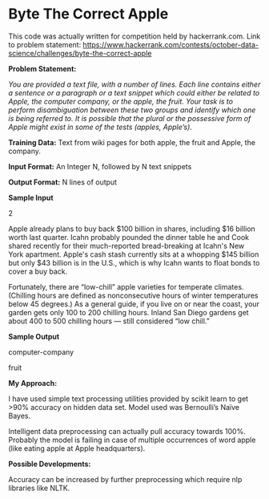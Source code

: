 Byte The Correct Apple
======================

This code was actually written for competition held by hackerrank.com.
Link to problem statement: https://www.hackerrank.com/contests/october-data-science/challenges/byte-the-correct-apple

**Problem Statement:**

*You are provided a text file, with a number of lines. Each line contains either a sentence or a paragraph or a text snippet which could either be related to Apple, the computer company, or the apple, the fruit. Your task is to perform disambiguation between these two groups and identify which one is being referred to. It is possible that the plural or the possessive form of Apple might exist in some of the tests (apples, Apple’s).*

**Training Data:** Text from wiki pages for both apple, the fruit and Apple, the company. 

**Input Format:** An Integer N, followed by N text snippets

**Output Format:** N lines of output  

**Sample Input**

2

Apple already plans to buy back $100 billion in shares, including $16 billion worth last quarter. Icahn probably pounded the dinner table he and Cook shared recently for their much-reported bread-breaking at Icahn's New York apartment. Apple's cash stash currently sits at a whopping $145 billion but only $43 billion is in the U.S., which is why Icahn wants to float bonds to cover a buy back.

Fortunately, there are “low-chill” apple varieties for temperate climates. (Chilling hours are defined as nonconsecutive hours of winter temperatures below 45 degrees.) As a general guide, if you live on or near the coast, your garden gets only 100 to 200 chilling hours. Inland San Diego gardens get about 400 to 500 chilling hours — still considered “low chill.”

**Sample Output**

computer-company

fruit


**My Approach:**

I have used simple text processing utilities provided by scikit learn to get >90% accuracy on hidden data set. 
Model used was Bernoulli’s Naïve Bayes.

Intelligent data preprocessing can actually pull accuracy towards 100%. Probably the model is failing in case of multiple occurrences of word apple (like eating apple at Apple headquarters).

**Possible Developments:**

Accuracy can be increased by further preprocessing which require nlp libraries like  NLTK. 


